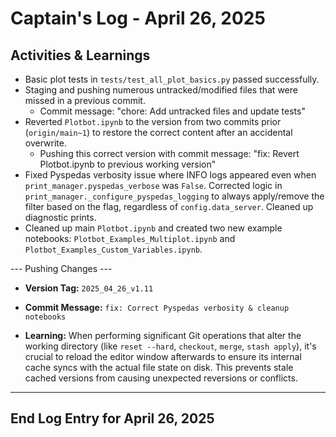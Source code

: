 # Captain's Log - April 26, 2025

## Activities & Learnings

- Basic plot tests in `tests/test_all_plot_basics.py` passed successfully.
- Staging and pushing numerous untracked/modified files that were missed in a previous commit.
  - Commit message: "chore: Add untracked files and update tests" 
- Reverted `Plotbot.ipynb` to the version from two commits prior (`origin/main~1`) to restore the correct content after an accidental overwrite.
  - Pushing this correct version with commit message: "fix: Revert Plotbot.ipynb to previous working version" 
- Fixed Pyspedas verbosity issue where INFO logs appeared even when `print_manager.pyspedas_verbose` was `False`. Corrected logic in `print_manager._configure_pyspedas_logging` to always apply/remove the filter based on the flag, regardless of `config.data_server`. Cleaned up diagnostic prints.
- Cleaned up main `Plotbot.ipynb` and created two new example notebooks: `Plotbot_Examples_Multiplot.ipynb` and `Plotbot_Examples_Custom_Variables.ipynb`.

--- Pushing Changes ---
- **Version Tag:** `2025_04_26_v1.11`
- **Commit Message:** `fix: Correct Pyspedas verbosity & cleanup notebooks`
  
- **Learning:** When performing significant Git operations that alter the working directory (like `reset --hard`, `checkout`, `merge`, `stash apply`), it's crucial to reload the editor window afterwards to ensure its internal cache syncs with the actual file state on disk. This prevents stale cached versions from causing unexpected reversions or conflicts.

---
**End Log Entry for April 26, 2025**
---
  